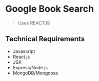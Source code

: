 # Google Book Search

> Uses REACTJS 

## Technical Requirements
* Javascript
* React.js
* JSX
* Express/Node.js
* MongoDB/Mongoose
